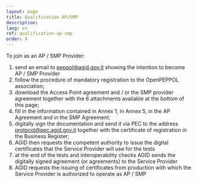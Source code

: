 ```yaml
---
layout: page
title: Qualification AP/SMP
description: 
lang: en
ref: qualification-ap-smp
order: 4
---
```


To join as an AP / SMP Provider:

1. send an email to peppol@agid.gov.it showing the intention to become AP / SMP Provider
2. follow the procedure of mandatory registration to the OpenPEPPOL association;
3. download the Access Point agreement and / or the SMP provider agreement together with the 6 attachments available at the bottom of this page;
4. fill in the information contained in Annex 1, in Annex 5, in the AP Agreement and in the SMP Agreement;
5. digitally sign the documentation and send it via PEC to the address protocol@pec.agid.gov.it together with the certificate of registration in the Business Register;
6. AGID then requests the competent authority to issue the digital certificates that the Service Provider will use for the tests
7. at the end of the tests and interoperability checks AGID sends the digitally signed agreement (or agreements) to the Service Provider
8. AGID requests the issuing of certificates from production with which the Service Provider is authorized to operate as AP / SMP